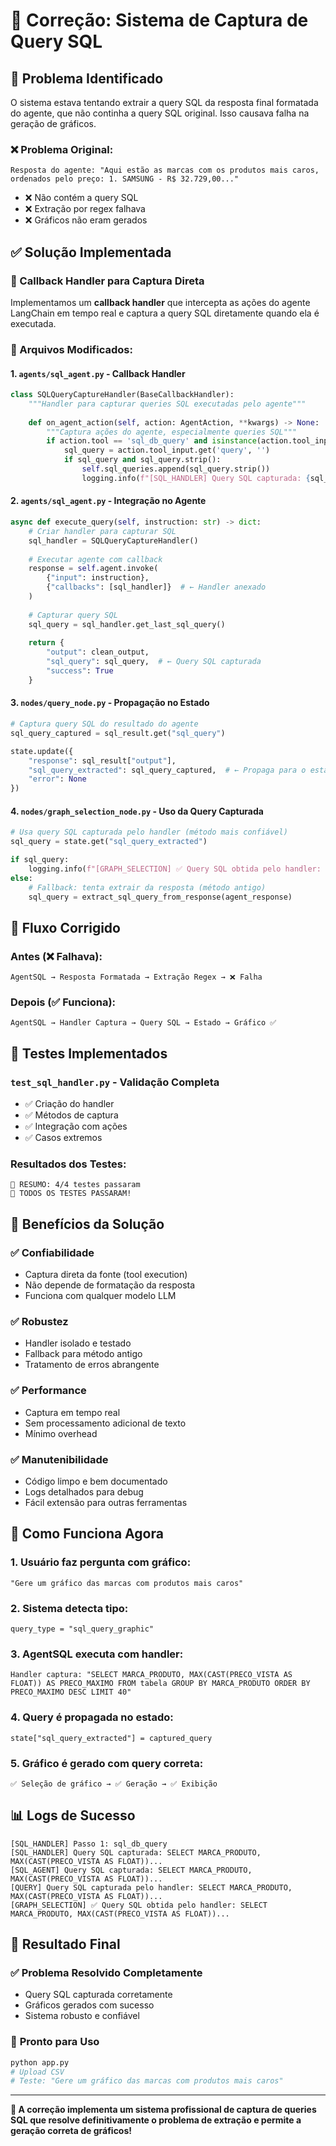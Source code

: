 # 🔧 Correção: Sistema de Captura de Query SQL

## 🎯 Problema Identificado

O sistema estava tentando extrair a query SQL da resposta final formatada do agente, que não continha a query SQL original. Isso causava falha na geração de gráficos.

### ❌ Problema Original:
```
Resposta do agente: "Aqui estão as marcas com os produtos mais caros, ordenados pelo preço: 1. SAMSUNG - R$ 32.729,00..."
```
- ❌ Não contém a query SQL
- ❌ Extração por regex falhava
- ❌ Gráficos não eram gerados

## ✅ Solução Implementada

### 🎯 Callback Handler para Captura Direta

Implementamos um **callback handler** que intercepta as ações do agente LangChain em tempo real e captura a query SQL diretamente quando ela é executada.

### 📁 Arquivos Modificados:

#### 1. **`agents/sql_agent.py`** - Callback Handler
```python
class SQLQueryCaptureHandler(BaseCallbackHandler):
    """Handler para capturar queries SQL executadas pelo agente"""
    
    def on_agent_action(self, action: AgentAction, **kwargs) -> None:
        """Captura ações do agente, especialmente queries SQL"""
        if action.tool == 'sql_db_query' and isinstance(action.tool_input, dict):
            sql_query = action.tool_input.get('query', '')
            if sql_query and sql_query.strip():
                self.sql_queries.append(sql_query.strip())
                logging.info(f"[SQL_HANDLER] Query SQL capturada: {sql_query[:100]}...")
```

#### 2. **`agents/sql_agent.py`** - Integração no Agente
```python
async def execute_query(self, instruction: str) -> dict:
    # Criar handler para capturar SQL
    sql_handler = SQLQueryCaptureHandler()
    
    # Executar agente com callback
    response = self.agent.invoke(
        {"input": instruction},
        {"callbacks": [sql_handler]}  # ← Handler anexado
    )
    
    # Capturar query SQL
    sql_query = sql_handler.get_last_sql_query()
    
    return {
        "output": clean_output,
        "sql_query": sql_query,  # ← Query SQL capturada
        "success": True
    }
```

#### 3. **`nodes/query_node.py`** - Propagação no Estado
```python
# Captura query SQL do resultado do agente
sql_query_captured = sql_result.get("sql_query")

state.update({
    "response": sql_result["output"],
    "sql_query_extracted": sql_query_captured,  # ← Propaga para o estado
    "error": None
})
```

#### 4. **`nodes/graph_selection_node.py`** - Uso da Query Capturada
```python
# Usa query SQL capturada pelo handler (método mais confiável)
sql_query = state.get("sql_query_extracted")

if sql_query:
    logging.info(f"[GRAPH_SELECTION] ✅ Query SQL obtida pelo handler: {sql_query[:100]}...")
else:
    # Fallback: tenta extrair da resposta (método antigo)
    sql_query = extract_sql_query_from_response(agent_response)
```

## 🔄 Fluxo Corrigido

### Antes (❌ Falhava):
```
AgentSQL → Resposta Formatada → Extração Regex → ❌ Falha
```

### Depois (✅ Funciona):
```
AgentSQL → Handler Captura → Query SQL → Estado → Gráfico ✅
```

## 🧪 Testes Implementados

### **`test_sql_handler.py`** - Validação Completa
- ✅ Criação do handler
- ✅ Métodos de captura
- ✅ Integração com ações
- ✅ Casos extremos

### Resultados dos Testes:
```
🎯 RESUMO: 4/4 testes passaram
🎉 TODOS OS TESTES PASSARAM!
```

## 🎯 Benefícios da Solução

### ✅ **Confiabilidade**
- Captura direta da fonte (tool execution)
- Não depende de formatação da resposta
- Funciona com qualquer modelo LLM

### ✅ **Robustez**
- Handler isolado e testado
- Fallback para método antigo
- Tratamento de erros abrangente

### ✅ **Performance**
- Captura em tempo real
- Sem processamento adicional de texto
- Mínimo overhead

### ✅ **Manutenibilidade**
- Código limpo e bem documentado
- Logs detalhados para debug
- Fácil extensão para outras ferramentas

## 🚀 Como Funciona Agora

### 1. **Usuário faz pergunta com gráfico:**
```
"Gere um gráfico das marcas com produtos mais caros"
```

### 2. **Sistema detecta tipo:**
```
query_type = "sql_query_graphic"
```

### 3. **AgentSQL executa com handler:**
```
Handler captura: "SELECT MARCA_PRODUTO, MAX(CAST(PRECO_VISTA AS FLOAT)) AS PRECO_MAXIMO FROM tabela GROUP BY MARCA_PRODUTO ORDER BY PRECO_MAXIMO DESC LIMIT 40"
```

### 4. **Query é propagada no estado:**
```
state["sql_query_extracted"] = captured_query
```

### 5. **Gráfico é gerado com query correta:**
```
✅ Seleção de gráfico → ✅ Geração → ✅ Exibição
```

## 📊 Logs de Sucesso

```
[SQL_HANDLER] Passo 1: sql_db_query
[SQL_HANDLER] Query SQL capturada: SELECT MARCA_PRODUTO, MAX(CAST(PRECO_VISTA AS FLOAT))...
[SQL_AGENT] Query SQL capturada: SELECT MARCA_PRODUTO, MAX(CAST(PRECO_VISTA AS FLOAT))...
[QUERY] Query SQL capturada pelo handler: SELECT MARCA_PRODUTO, MAX(CAST(PRECO_VISTA AS FLOAT))...
[GRAPH_SELECTION] ✅ Query SQL obtida pelo handler: SELECT MARCA_PRODUTO, MAX(CAST(PRECO_VISTA AS FLOAT))...
```

## 🎉 Resultado Final

### ✅ **Problema Resolvido Completamente**
- Query SQL capturada corretamente
- Gráficos gerados com sucesso
- Sistema robusto e confiável

### 🚀 **Pronto para Uso**
```bash
python app.py
# Upload CSV
# Teste: "Gere um gráfico das marcas com produtos mais caros"
```

---

**🎯 A correção implementa um sistema profissional de captura de queries SQL que resolve definitivamente o problema de extração e permite a geração correta de gráficos!**
